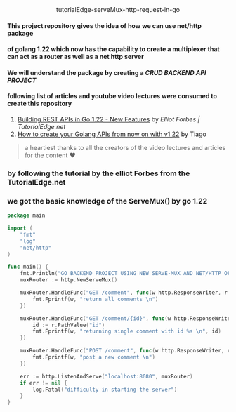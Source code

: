 <div align=center>tutorialEdge-serveMux-http-request-in-go</div>

#### This project repository gives the idea of how we can use net/http package

#### of golang 1.22 which now has the capability to create a multiplexer that can act as a router as well as a net http server

#### We will understand the package by creating a _CRUD BACKEND API PROJECT_

#### following list of articles and youtube video lectures were consumed to create this repository

1. [Building REST APIs in Go 1.22 - New Features](https://youtu.be/tgLvIghsJFo) by _Elliot Forbes | TutorialEdge.net_
2. [How to create your Golang APIs from now on with v1.22](https://youtu.be/npzXQSL4oWo?list=PLYEESps429vqQ98y_zjyERFQR1cyvBNzA) by Tiago

> a heartiest thanks to all the creators of the video lectures and articles for the content ♥

### by following the tutorial by the elliot Forbes from the TutorialEdge.net

### we got the basic knowledge of the ServeMux() by go 1.22

```go
package main

import (
	"fmt"
	"log"
	"net/http"
)

func main() {
	fmt.Println("GO BACKEND PROJECT USING NEW SERVE-MUX AND NET/HTTP OF GO1.22")
	muxRouter := http.NewServeMux()

	muxRouter.HandleFunc("GET /comment", func(w http.ResponseWriter, r *http.Request) {
		fmt.Fprintf(w, "return all comments \n")
	})

	muxRouter.HandleFunc("GET /comment/{id}", func(w http.ResponseWriter, r *http.Request) {
		id := r.PathValue("id")
		fmt.Fprintf(w, "returning single comment with id %s \n", id)
	})

	muxRouter.HandleFunc("POST /comment", func(w http.ResponseWriter, r *http.Request) {
		fmt.Fprintf(w, "post a new comment \n")
	})

	err := http.ListenAndServe("localhost:8080", muxRouter)
	if err != nil {
		log.Fatal("difficulty in starting the server")
	}
}


```
